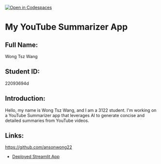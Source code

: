 [![Open in Codespaces](https://classroom.github.com/assets/launch-codespace-2972f46106e565e64193e422d61a12cf1da4916b45550586e14ef0a7c637dd04.svg)](https://classroom.github.com/open-in-codespaces?assignment_repo_id=18584345)
# My YouTube Summarizer App

## Full Name:
Wong Tsz Wang

## Student ID:
22093694d

## Introduction:
Hello, my name is Wong Tsz Wang, and I am a 3122 student. I'm working on a YouTube Summarizer app that leverages AI to generate concise and detailed summaries from YouTube videos.

## Links:
https://github.com/ansonwong22
- [Deployed Streamlit App](https://ansonwong22-streamlit-app-link)